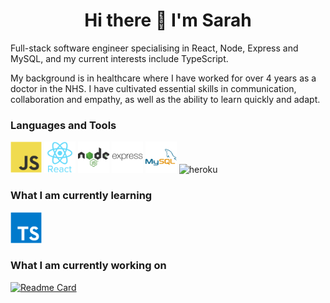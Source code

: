 <h1 align="center">Hi there 👋 I'm Sarah </h1>

<p> Full-stack software engineer specialising in React, Node, Express and MySQL, and my current interests include TypeScript. </p> 

<p>My background is in healthcare where I have worked for over 4 years as a doctor in the NHS. I have cultivated essential skills in communication, collaboration and empathy, as well as the ability to learn quickly and adapt. </p>




<h3 align="left">Languages and Tools </h3>
<p>
<img src="https://raw.githubusercontent.com/devicons/devicon/master/icons/javascript/javascript-original.svg" alt="javascript" width="50" height="50"/> 
<img src="https://raw.githubusercontent.com/devicons/devicon/master/icons/react/react-original-wordmark.svg" alt="react" width="50" height="50"/> 
<img src="https://raw.githubusercontent.com/devicons/devicon/master/icons/nodejs/nodejs-original-wordmark.svg" alt="nodejs" width="50" height="50"/> 
<img src="https://raw.githubusercontent.com/devicons/devicon/master/icons/express/express-original-wordmark.svg" alt="express" width="50" height="50"/> 
<img src="https://raw.githubusercontent.com/devicons/devicon/master/icons/mysql/mysql-original-wordmark.svg" alt="mysql" width="50" height="50"/> 
<img src="https://cdn.jsdelivr.net/gh/devicons/devicon/icons/knexjs/knexjs-original.svg" alt="heroku" width="40" height="40"/>   </p>

<h3 align="left">What I am currently learning </h3>
<p> <img src="https://raw.githubusercontent.com/devicons/devicon/master/icons/typescript/typescript-original.svg" alt="typescript" width="50" height="50"/>
</p>

<h3 align="left">What I am currently working on  </h3>

[![Readme Card](https://github-readme-stats.vercel.app/api/pin/?username=sarahnaunton&repo=portfolio-website&theme=transparent&show_icons=true)](https://github.com/sarahnaunton/porfolio-website)


